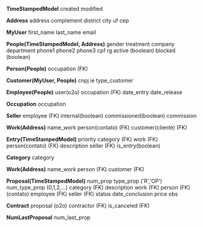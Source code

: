 **TimeStampedModel**
created
modified

**Address**
address
complement
district
city
uf
cep

**MyUser**
first_name
last_name
email


**People(TimeStampedModel, Address)**
gender
treatment
company
department
phone1
phone2
phone3
cpf
rg
active (boolean)
blocked (boolean)


**Person(People)**
occupation (FK)


**Customer(MyUser, People)**
cnpj
ie
type_customer


**Employee(People)**
user(o2o)
occupation (FK)
date_entry
date_release


**Occupation**
occupation


**Seller**
employee (FK)
internal(boolean)
commissioned(boolean)
commission


**Work(Address)**
name_work
person(contato) (FK)
customer(cliente) (FK)


**Entry(TimeStampedModel)**
priority
category (FK)
work (FK)
person(contato) (FK)
description
seller (FK)
is_entry(boolean)

**Category**
category

**Work(Address)**
name_work
person (FK)
customer (FK)

**Proposal(TimeStampedModel)**
num_prop
type_prop ('R','OP')
num_type_prop (0,1,2,...)
category (FK)
description
work (FK)
person (FK) (contato)
employee (FK)
seller (FK)
status
date_conclusion
price
obs

**Contract**
proposal (o2o)
contractor (FK)
is_canceled (FK)

**NumLastProposal**
num_last_prop